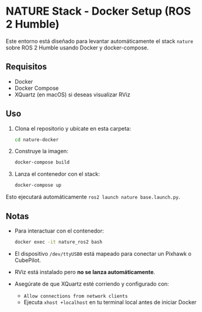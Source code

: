 # NATURE Stack - Docker Setup (ROS 2 Humble)

Este entorno está diseñado para levantar automáticamente el stack `nature` sobre ROS 2 Humble usando Docker y docker-compose.

## Requisitos

- Docker
- Docker Compose
- XQuartz (en macOS) si deseas visualizar RViz

## Uso

1. Clona el repositorio y ubícate en esta carpeta:

   ```bash
   cd nature-docker
   ```

2. Construye la imagen:

   ```bash
   docker-compose build
   ```

3. Lanza el contenedor con el stack:

   ```bash
   docker-compose up
   ```

Esto ejecutará automáticamente `ros2 launch nature base.launch.py`.

## Notas

- Para interactuar con el contenedor:

  ```bash
  docker exec -it nature_ros2 bash
  ```

- El dispositivo `/dev/ttyUSB0` está mapeado para conectar un Pixhawk o CubePilot.

- RViz está instalado pero **no se lanza automáticamente**.

- Asegúrate de que XQuartz esté corriendo y configurado con:

  - `Allow connections from network clients`
  - Ejecuta `xhost +localhost` en tu terminal local antes de iniciar Docker

